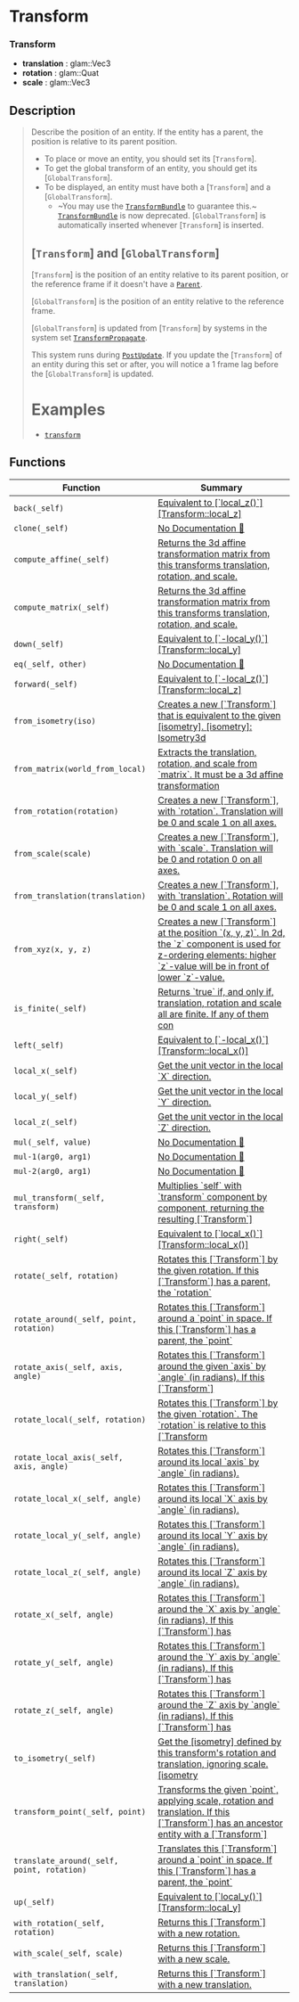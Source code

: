 # Transform

### Transform

- **translation** : glam::Vec3
- **rotation** : glam::Quat
- **scale** : glam::Vec3

## Description

>  Describe the position of an entity. If the entity has a parent, the position is relative
>  to its parent position.
> 
>  * To place or move an entity, you should set its [`Transform`].
>  * To get the global transform of an entity, you should get its [`GlobalTransform`].
>  * To be displayed, an entity must have both a [`Transform`] and a [`GlobalTransform`].
>    * ~You may use the [`TransformBundle`](crate::bundles::TransformBundle) to guarantee this.~
>      [`TransformBundle`](crate::bundles::TransformBundle) is now deprecated.
>      [`GlobalTransform`] is automatically inserted whenever [`Transform`] is inserted.
> 
>  ## [`Transform`] and [`GlobalTransform`]
> 
>  [`Transform`] is the position of an entity relative to its parent position, or the reference
>  frame if it doesn't have a [`Parent`](bevy_hierarchy::Parent).
> 
>  [`GlobalTransform`] is the position of an entity relative to the reference frame.
> 
>  [`GlobalTransform`] is updated from [`Transform`] by systems in the system set
>  [`TransformPropagate`](crate::TransformSystem::TransformPropagate).
> 
>  This system runs during [`PostUpdate`](bevy_app::PostUpdate). If you
>  update the [`Transform`] of an entity during this set or after, you will notice a 1 frame lag
>  before the [`GlobalTransform`] is updated.
> 
>  # Examples
> 
>  - [`transform`][transform_example]
> 
>  [transform_example]: https://github.com/bevyengine/bevy/blob/latest/examples/transforms/transform.rs

## Functions

| Function | Summary |
| --- | --- |
| `back(_self)` | [ Equivalent to \[\`local\_z\(\)\`\]\[Transform::local\_z\]](./transform/back.md) |
| `clone(_self)` | [No Documentation 🚧](./transform/clone.md) |
| `compute_affine(_self)` | [ Returns the 3d affine transformation matrix from this transforms translation,  rotation, and scale\.](./transform/compute_affine.md) |
| `compute_matrix(_self)` | [ Returns the 3d affine transformation matrix from this transforms translation,  rotation, and scale\.](./transform/compute_matrix.md) |
| `down(_self)` | [ Equivalent to \[\`\-local\_y\(\)\`\]\[Transform::local\_y\]](./transform/down.md) |
| `eq(_self, other)` | [No Documentation 🚧](./transform/eq.md) |
| `forward(_self)` | [ Equivalent to \[\`\-local\_z\(\)\`\]\[Transform::local\_z\]](./transform/forward.md) |
| `from_isometry(iso)` | [ Creates a new \[\`Transform\`\] that is equivalent to the given \[isometry\]\.  \[isometry\]: Isometry3d](./transform/from_isometry.md) |
| `from_matrix(world_from_local)` | [ Extracts the translation, rotation, and scale from \`matrix\`\. It must be a 3d affine  transformation](./transform/from_matrix.md) |
| `from_rotation(rotation)` | [ Creates a new \[\`Transform\`\], with \`rotation\`\. Translation will be 0 and scale 1 on  all axes\.](./transform/from_rotation.md) |
| `from_scale(scale)` | [ Creates a new \[\`Transform\`\], with \`scale\`\. Translation will be 0 and rotation 0 on  all axes\.](./transform/from_scale.md) |
| `from_translation(translation)` | [ Creates a new \[\`Transform\`\], with \`translation\`\. Rotation will be 0 and scale 1 on  all axes\.](./transform/from_translation.md) |
| `from_xyz(x, y, z)` | [ Creates a new \[\`Transform\`\] at the position \`\(x, y, z\)\`\. In 2d, the \`z\` component  is used for z\-ordering elements: higher \`z\`\-value will be in front of lower  \`z\`\-value\.](./transform/from_xyz.md) |
| `is_finite(_self)` | [ Returns \`true\` if, and only if, translation, rotation and scale all are  finite\. If any of them con](./transform/is_finite.md) |
| `left(_self)` | [ Equivalent to \[\`\-local\_x\(\)\`\]\[Transform::local\_x\(\)\]](./transform/left.md) |
| `local_x(_self)` | [ Get the unit vector in the local \`X\` direction\.](./transform/local_x.md) |
| `local_y(_self)` | [ Get the unit vector in the local \`Y\` direction\.](./transform/local_y.md) |
| `local_z(_self)` | [ Get the unit vector in the local \`Z\` direction\.](./transform/local_z.md) |
| `mul(_self, value)` | [No Documentation 🚧](./transform/mul.md) |
| `mul-1(arg0, arg1)` | [No Documentation 🚧](./transform/mul-1.md) |
| `mul-2(arg0, arg1)` | [No Documentation 🚧](./transform/mul-2.md) |
| `mul_transform(_self, transform)` | [ Multiplies \`self\` with \`transform\` component by component, returning the  resulting \[\`Transform\`\]](./transform/mul_transform.md) |
| `right(_self)` | [ Equivalent to \[\`local\_x\(\)\`\]\[Transform::local\_x\(\)\]](./transform/right.md) |
| `rotate(_self, rotation)` | [ Rotates this \[\`Transform\`\] by the given rotation\.  If this \[\`Transform\`\] has a parent, the \`rotation\`](./transform/rotate.md) |
| `rotate_around(_self, point, rotation)` | [ Rotates this \[\`Transform\`\] around a \`point\` in space\.  If this \[\`Transform\`\] has a parent, the \`point\`](./transform/rotate_around.md) |
| `rotate_axis(_self, axis, angle)` | [ Rotates this \[\`Transform\`\] around the given \`axis\` by \`angle\` \(in radians\)\.  If this \[\`Transform\`\] ](./transform/rotate_axis.md) |
| `rotate_local(_self, rotation)` | [ Rotates this \[\`Transform\`\] by the given \`rotation\`\.  The \`rotation\` is relative to this \[\`Transform](./transform/rotate_local.md) |
| `rotate_local_axis(_self, axis, angle)` | [ Rotates this \[\`Transform\`\] around its local \`axis\` by \`angle\` \(in radians\)\.](./transform/rotate_local_axis.md) |
| `rotate_local_x(_self, angle)` | [ Rotates this \[\`Transform\`\] around its local \`X\` axis by \`angle\` \(in radians\)\.](./transform/rotate_local_x.md) |
| `rotate_local_y(_self, angle)` | [ Rotates this \[\`Transform\`\] around its local \`Y\` axis by \`angle\` \(in radians\)\.](./transform/rotate_local_y.md) |
| `rotate_local_z(_self, angle)` | [ Rotates this \[\`Transform\`\] around its local \`Z\` axis by \`angle\` \(in radians\)\.](./transform/rotate_local_z.md) |
| `rotate_x(_self, angle)` | [ Rotates this \[\`Transform\`\] around the \`X\` axis by \`angle\` \(in radians\)\.  If this \[\`Transform\`\] has ](./transform/rotate_x.md) |
| `rotate_y(_self, angle)` | [ Rotates this \[\`Transform\`\] around the \`Y\` axis by \`angle\` \(in radians\)\.  If this \[\`Transform\`\] has ](./transform/rotate_y.md) |
| `rotate_z(_self, angle)` | [ Rotates this \[\`Transform\`\] around the \`Z\` axis by \`angle\` \(in radians\)\.  If this \[\`Transform\`\] has ](./transform/rotate_z.md) |
| `to_isometry(_self)` | [ Get the \[isometry\] defined by this transform's rotation and translation, ignoring scale\.  \[isometry](./transform/to_isometry.md) |
| `transform_point(_self, point)` | [ Transforms the given \`point\`, applying scale, rotation and translation\.  If this \[\`Transform\`\] has an ancestor entity with a \[\`Transform\`\]](./transform/transform_point.md) |
| `translate_around(_self, point, rotation)` | [ Translates this \[\`Transform\`\] around a \`point\` in space\.  If this \[\`Transform\`\] has a parent, the \`point\`](./transform/translate_around.md) |
| `up(_self)` | [ Equivalent to \[\`local\_y\(\)\`\]\[Transform::local\_y\]](./transform/up.md) |
| `with_rotation(_self, rotation)` | [ Returns this \[\`Transform\`\] with a new rotation\.](./transform/with_rotation.md) |
| `with_scale(_self, scale)` | [ Returns this \[\`Transform\`\] with a new scale\.](./transform/with_scale.md) |
| `with_translation(_self, translation)` | [ Returns this \[\`Transform\`\] with a new translation\.](./transform/with_translation.md) |